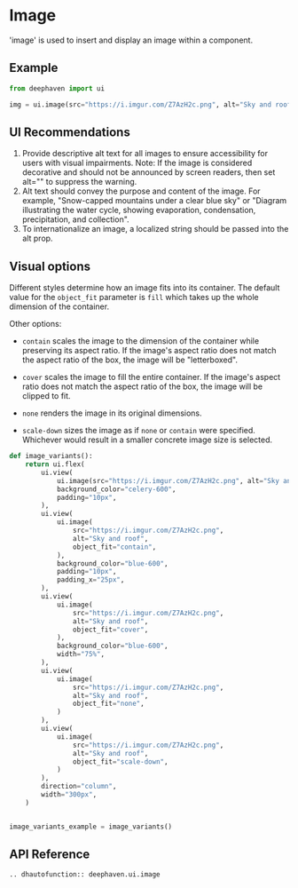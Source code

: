 # Image

'image' is used to insert and display an image within a component.

## Example

```python
from deephaven import ui

img = ui.image(src="https://i.imgur.com/Z7AzH2c.png", alt="Sky and roof")
```

## UI Recommendations

1. Provide descriptive alt text for all images to ensure accessibility for users with visual impairments. Note: If the image is considered decorative and should not be announced by screen readers, then set alt="" to suppress the warning.
2. Alt text should convey the purpose and content of the image. For example, "Snow-capped mountains under a clear blue sky" or "Diagram illustrating the water cycle, showing evaporation, condensation, precipitation, and collection".
3. To internationalize an image, a localized string should be passed into the alt prop.

## Visual options

Different styles determine how an image fits into its container. The default value for the `object_fit` parameter is `fill` which takes up the whole dimension of the container.

Other options:
- `contain` scales the image to the dimension of the container while preserving its aspect ratio. If the image's aspect ratio does not match the aspect ratio of the box, the image will be "letterboxed".

- `cover` scales the image to fill the entire container. If the image's aspect ratio does not match the aspect ratio of the box, the image will be clipped to fit.

- `none` renders the image in its original dimensions.

- `scale-down` sizes the image as if `none` or `contain` were specified. Whichever would result in a smaller concrete image size is selected.

```python
def image_variants():
    return ui.flex(
        ui.view(
            ui.image(src="https://i.imgur.com/Z7AzH2c.png", alt="Sky and roof"),
            background_color="celery-600",
            padding="10px",
        ),
        ui.view(
            ui.image(
                src="https://i.imgur.com/Z7AzH2c.png",
                alt="Sky and roof",
                object_fit="contain",
            ),
            background_color="blue-600",
            padding="10px",
            padding_x="25px",
        ),
        ui.view(
            ui.image(
                src="https://i.imgur.com/Z7AzH2c.png",
                alt="Sky and roof",
                object_fit="cover",
            ),
            background_color="blue-600",
            width="75%",
        ),
        ui.view(
            ui.image(
                src="https://i.imgur.com/Z7AzH2c.png",
                alt="Sky and roof",
                object_fit="none",
            )
        ),
        ui.view(
            ui.image(
                src="https://i.imgur.com/Z7AzH2c.png",
                alt="Sky and roof",
                object_fit="scale-down",
            )
        ),
        direction="column",
        width="300px",
    )


image_variants_example = image_variants()
```

## API Reference

```{eval-rst}
.. dhautofunction:: deephaven.ui.image
```

